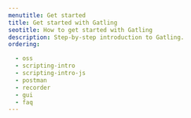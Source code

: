 ```yaml
---
menutitle: Get started
title: Get started with Gatling
seotitle: How to get started with Gatling
description: Step-by-step introduction to Gatling.
ordering:

  - oss 
  - scripting-intro
  - scripting-intro-js
  - postman
  - recorder
  - gui
  - faq
---
```

